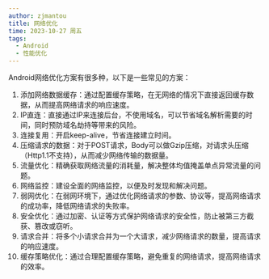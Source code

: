 ```yaml
---
author: zjmantou
title: 网络优化
time: 2023-10-27 周五
tags:
  - Android
  - 性能优化
---
```

Android网络优化方案有很多种，以下是一些常见的方案：

1. 添加网络数据缓存：通过配置缓存策略，在无网络的情况下直接返回缓存数据，从而提高网络请求的响应速度。
2. IP直连：直接通过IP来连接后台，不使用域名，可以节省域名解析需要的时间，同时预防域名劫持等带来的风险。
3. 连接复用：开启keep-alive，节省连接建立时间。
4. 压缩请求的数据：对于POST请求，Body可以做Gzip压缩，对请求头压缩（Http1.1不支持），从而减少网络传输的数据量。
5. 流量优化：精确获取网络流量的消耗量，解决整体均值掩盖单点异常流量的问题。
6. 网络监控：建设全面的网络监控，以便及时发现和解决问题。
7. 弱网优化：在弱网环境下，通过优化网络请求的参数、协议等，提高网络请求的成功率，降低网络请求的失败率。
8. 安全优化：通过加密、认证等方式保护网络请求的安全性，防止被第三方截获、篡改或窃听。
9. 请求合并：将多个小请求合并为一个大请求，减少网络请求的数量，提高请求的响应速度。
10. 缓存策略优化：通过合理配置缓存策略，避免重复的网络请求，提高网络请求的效率。

